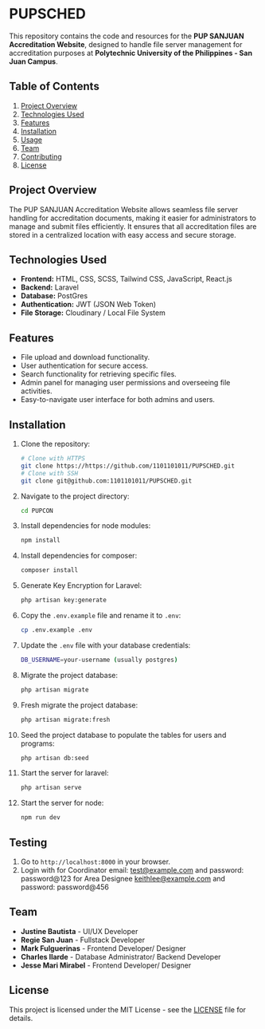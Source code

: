 # PUPSCHED

This repository contains the code and resources for the **PUP SANJUAN Accreditation Website**, designed to handle file server management for accreditation purposes at **Polytechnic University of the Philippines - San Juan Campus**.

## Table of Contents

1. [Project Overview](#project-overview)
2. [Technologies Used](#technologies-used)
3. [Features](#features)
4. [Installation](#installation)
5. [Usage](#usage)
6. [Team](#team)
7. [Contributing](#contributing)
8. [License](#license)

## Project Overview

The PUP SANJUAN Accreditation Website allows seamless file server handling for accreditation documents, making it easier for administrators to manage and submit files efficiently. It ensures that all accreditation files are stored in a centralized location with easy access and secure storage.

## Technologies Used

- **Frontend:** HTML, CSS, SCSS, Tailwind CSS, JavaScript, React.js
- **Backend:** Laravel
- **Database:** PostGres
- **Authentication:** JWT (JSON Web Token)
- **File Storage:** Cloudinary / Local File System

## Features

- File upload and download functionality.
- User authentication for secure access.
- Search functionality for retrieving specific files.
- Admin panel for managing user permissions and overseeing file activities.
- Easy-to-navigate user interface for both admins and users.

## Installation

1. Clone the repository:

    ```bash
    # Clone with HTTPS
    git clone https://https://github.com/1101101011/PUPSCHED.git
    # Clone with SSH
    git clone git@github.com:1101101011/PUPSCHED.git
    ```

2. Navigate to the project directory:

    ```bash
    cd PUPCON
    ```

3. Install dependencies for node modules:

    ```bash
    npm install
    ```

4. Install dependencies for composer:

    ```bash
    composer install
    ```

5. Generate Key Encryption for Laravel:

    ```bash
    php artisan key:generate
    ```

6. Copy the `.env.example` file and rename it to `.env`:

    ```bash
    cp .env.example .env
    ```

7. Update the `.env` file with your database credentials:

    ```bash
    DB_USERNAME=your-username (usually postgres)
    ```

8. Migrate the project database:

    ```bash
    php artisan migrate
    ```

9. Fresh migrate the project database:

    ```bash
    php artisan migrate:fresh
    ```

10. Seed the project database to populate the tables for users and programs:

    ```bash
    php artisan db:seed
    ```

11. Start the server for laravel:

    ```bash
    php artisan serve
    ```

12. Start the server for node:

    ```bash
    npm run dev
    ```

## Testing

1. Go to `http://localhost:8000` in your browser.
2. Login with 
    for Coordinator email: <test@example.com> and password: password@123
    for Area Designee <keithlee@example.com> and password: password@456

## Team

- **Justine Bautista** - UI/UX Developer
- **Regie San Juan** - Fullstack Developer
- **Mark Fulguerinas** - Frontend Developer/ Designer
- **Charles Ilarde** - Database Administrator/ Backend Developer
- **Jesse Mari Mirabel** - Frontend Developer/ Designer

## License

This project is licensed under the MIT License - see the [LICENSE](LICENSE) file for details.
